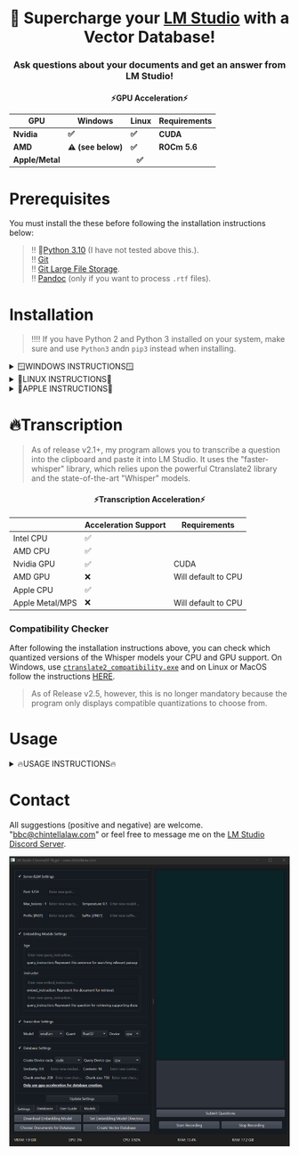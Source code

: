 <div align="center">
  <h1>🚀 Supercharge your <a href="https://lmstudio.ai/">LM Studio</a> with a Vector Database!</h1>
</div>
<div align="center">
  <h3>Ask questions about your documents and get an answer from LM Studio!</h3>
</div>

<div align="center">
  <h4>⚡GPU Acceleration⚡
  <table>
    <thead>
      <tr>
        <th>GPU</th>
        <th>Windows</th>
        <th>Linux</th>
        <th>Requirements</th>
      </tr>
    </thead>
    <tbody>
      <tr>
        <td>Nvidia</td>
        <td>✅</td>
        <td>✅</td>
        <td>CUDA</td>
      </tr>
      <tr>
        <td>AMD</td>
        <td>⚠️ (see below)</td>
        <td>✅</td>
        <td>ROCm 5.6</td>
      </tr>
      <tr>
        <td>Apple/Metal</td>
        <td colspan="3" align="center"> ✅ </td>
      </tr>
    </tbody>
  </table></h4>
</div>

# Prerequisites

You must install the these before following the installation instructions below:

> ‼️ 🐍[Python 3.10](https://www.python.org/downloads/release/python-31011/) (I have not tested above this.).<br>
> ‼️ [Git](https://git-scm.com/downloads)<br>
> ‼️ [Git Large File Storage](https://git-lfs.com/).<br>
> ‼️ [Pandoc](https://github.com/jgm/pandoc) (only if you want to process ```.rtf``` files).

# Installation
> ‼️‼️ If you have Python 2 and Python 3 installed on your system, make sure and use ```Python3``` andn ```pip3``` instead when installing.
<details>
  <summary>🪟WINDOWS INSTRUCTIONS🪟</summary>
  
### Step 1
🟢 Nvidia GPU ➜ Install [CUDA 11.8](https://developer.nvidia.com/cuda-11-8-0-download-archive)
🔴 AMD GPU - Unfortunately, PyTorch does not currently support AMD GPUs on Windows.  It's only supported on Linux.  There are several ways to possibly get around this limitation, but I'm unable to verify since I don't have an AMD GPU.  See [HERE](https://ubuntu.com/tutorials/install-ubuntu-on-wsl2-on-windows-11-with-gui-support#1-overview), [HERE](https://ubuntu.com/tutorials/enabling-gpu-acceleration-on-ubuntu-on-wsl2-with-the-nvidia-cuda-platform#1-overview), and possibly [HERE](https://user-images.githubusercontent.com/108230321/275660295-e2d6e097-38c5-4e38-9a1f-f28441ba8812.png).
### Step 2
Download the ZIP file from the latest "release," unzip anywhere on your computer, and go into the ```src``` folder.
### Step 3
Within the ```src``` folder, open a command prompt and create a virtual environment:
```
python -m venv .
```
### Step 4
Activate the virtual environment:
```
.\Scripts\activate
```
### Step 5
```
python -m pip install --upgrade pip
```
### Step 6
🟢 Nvidia GPUs:
```
pip install torch torchvision torchaudio --index-url https://download.pytorch.org/whl/cu118
```
🔴 AMD GPUs - To reiterate, PyTorch does not supprot AMD GPUs Windows, only Linux.
🔵 CPU only:
```
pip install torch torchvision torchaudio
```
### Step 7
```
pip install -r requirements.txt
```
### Optional Step 8 - Double check GPU-Acceleration
Run this script if you want to doublecheck that you installed the Pytorch and gpu-acceleration software correctly:
```
python check_gpu.py
```
</details>

<details>
  <summary>🐧LINUX INSTRUCTIONS🐧</summary>

### Step 1
🟢 Nvidia GPUs ➜ Install [CUDA 11.8](https://developer.nvidia.com/cuda-11-8-0-download-archive)
🔴 AMD GPUs ➜ Install [ROCm version 5.6](https://docs.amd.com/en/docs-5.6.0/deploy/windows/gui/index.html).
> [THIS REPO](https://github.com/nktice/AMD-AI) might also help if AMD's instructions aren't clear.
### Step 2
Download the ZIP file from the latest "release," unzip anywhere on your computer, and go into the ```src``` folder.
### Step 3
Within the ```src``` folder, open a terminal window and create a virtual environment:
```
python -m venv .
```
### Step 4
Activate the virtual environment:
```
source bin/activate
```
### Step 5
```
python -m pip install --upgrade pip
```
### Step 6
🟢 Nvidia GPU:
```
pip install torch torchvision torchaudio --index-url https://download.pytorch.org/whl/cu118
```
🔴 AMD GPU:
```
pip install torch torchvision torchaudio --index-url https://download.pytorch.org/whl/rocm5.6
```
🔵 CPU only:
```
pip install torch torchvision torchaudio --index-url https://download.pytorch.org/whl/cpu
```
### Step 7
```
sudo apt-get install portaudio19-dev
```
### Step 8
```
sudo apt-get install python3-dev
```
### Step 9
```
pip install -r requirements.txt
```
### Optional Step 10
Run this script if you want to doublecheck that you installed the Pytorch and gpu-acceleration software correctly:
```
python check_gpu.py
```
</details>

<details>
  <summary>🍎APPLE INSTRUCTIONS🍎</summary>

### Step 1
All Macs with MacOS 12.3+ come with 🔘 Metal/MPS, which is Apple's implementation of gpu-acceleration (like CUDA for Nvidia and ROCm for AMD).  I'm not sure if it's possible to install on an older MacOS since I don't have an Apple.
### Step 2
Install [Xcode Command Line Tools](https://www.makeuseof.com/install-xcode-command-line-tools/).
### Step 3
Download the ZIP file from the latest "release," unzip anywhere on your computer, and go into the ```src``` folder.
### Step 4
Within the ```src``` folder, open a terminal window and create a virtual environment:
```
python -m venv .
```
### Step 5
Activate the virtual environment:
```
source bin/activate
```
### Step 6
```
python -m pip install --upgrade pip
```
### Step 7
```
pip install torch torchvision torchaudio
```
### Step 8
```
brew install portaudio
```
### Step 9
```
pip install -r requirements.txt
```
### Optional Step 10
Run this script if you want to doublecheck that you installed the Pytorch and gpu-acceleration software correctly:
```
python check_gpu.py
```

</details>

# 🔥Transcription

> As of release v2.1+, my program allows you to transcribe a question into the clipboard and paste it into LM Studio.  It uses the "faster-whisper" library, which relies upon the powerful Ctranslate2 library and the state-of-the-art "Whisper" models.

<div align="center">
  <h4>⚡Transcription Acceleration⚡</h4>
  <table>
    <thead>
      <tr>
        <th></th>
        <th>Acceleration Support</th>
        <th>Requirements</th>
      </tr>
    </thead>
    <tbody>
      <tr>
        <td>Intel CPU</td>
        <td>✅</td>
        <td></td>
      </tr>
      <tr>
        <td>AMD CPU</td>
        <td>✅</td>
        <td></td>
      </tr>
      <tr>
        <td>Nvidia GPU</td>
        <td>✅</td>
        <td>CUDA</td>
      </tr>
      <tr>
        <td>AMD GPU</td>
        <td>❌</td>
        <td>Will default to CPU</td>
      </tr>
      <tr>
        <td>Apple CPU</td>
        <td>✅</td>
        <td></td>
      </tr>
      <tr>
        <td>Apple Metal/MPS</td>
        <td>❌</td>
        <td>Will default to CPU</td>
      </tr>
    </tbody>
  </table>
</div>

### Compatibility Checker
After following the installation instructions above, you can check which quantized versions of the Whisper models your CPU and GPU support.  On Windows, use [```ctranslate2_compatibility.exe```](https://github.com/BBC-Esq/ctranslate2-compatibility-checker/releases/tag/v1.0) and on Linux or MacOS follow the instructions [HERE](https://github.com/BBC-Esq/ctranslate2-compatibility-checker).
> As of Release v2.5, however, this is no longer mandatory because the program only displays compatible quantizations to choose from.

# Usage
<details>
  <summary>🔥USAGE INSTRUCTIONS🔥</summary>

### Step 1 - Virtual Environment
Make sure you are in theh ```src``` folder, have opened a command prompt/terminal, and activated the virtual environment (see installation instructions).
### Step 2
Run Program
```
python gui.py
```
> Only systems running Windows with an Nvidia GPU will display metrics in the GUI.  Feel free to request that I add AMD or Apple support.
### Step 3
The download embedding model button lets you choose to download multiple embedding models.  The command prompt/terminal will state when the download is complete and unpacked.  Don't attempt to create the vector database before.
### Step 4
The set model directory allows you to choose which embedding model to create the vector database from when creating the vector database.  If you recreate the database with a different model it'll simply delete the old database to make room for the new one.
### Step 5
The choose documents for database button allows you to add one or more documents to be processed into the database.  Symbolic links to the files are put within the "Docs_for_DB" folder.  You can click this multiple times if your files are in different directories, and doing so will not delete the files that you previously added.  To remove files, however, you must specifically delete them from the "Docs-for_DB" folder before recreating the database. 
> ```.pdf```, ```.docx```, ```.txt```, ```.json```, ```.enex```, ```.eml```, ```.msg```, ```.csv```, ```.xls```, ```.xlsx```, ```.rtf```, ```.odt``` are currently supported.
> ‼️ PDF files must already have had OCR done on them.

### Step 6
The create database button will start creating the vector database.  CPU or GPU usage will spike as the vector database is created.  Even though this runs in the background so the GUI remains responsive, do not attempt to query the database until it's created.

### Step 7
Open LM Studio and load a model.  Click the server tab on the left side.  Click "Start Server" in the server tab.
> ‼️ Only Llama2-based models are currently supported due to their prompt format.

### Step 8
Type or transcribe a question into my program and click "Submit Questions."  The vector database will be queried and your question along with the results will be fed to LM Studio for an answer.

</details>

# Contact

All suggestions (positive and negative) are welcome.  "bbc@chintellalaw.com" or feel free to message me on the [LM Studio Discord Server](https://discord.gg/aPQfnNkxGC).

<div align="center">
  <img src="https://github.com/BBC-Esq/ChromaDB-Plugin-for-LM-Studio/raw/main/example.png" alt="Example Image">
</div>

